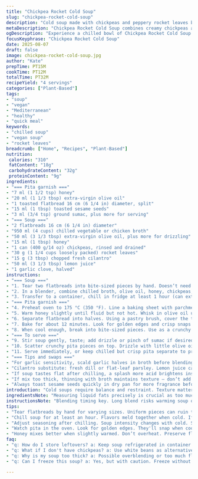 ```yaml
---
title: "Chickpea Rocket Cold Soup"
slug: "chickpea-rocket-cold-soup"
description: "Cold soup made with chickpeas and peppery rocket leaves blended with spiced pita bread and dill. Uses a chilled vegetable broth base, toasted pita crisps drizzled with honey-olive oil mix, sesame seeds, and a zesty sumac topping. Garlic and lemon juice add brightness. Substitutes pita with lavash or naan for toast. Dill can be swapped for fresh cilantro for a twist. Serve very cold. Notes on achieving crisp pita garnishes, proper puree thickness, and balancing acidity for a clean, fresh flavor."
metaDescription: "Chickpea Rocket Cold Soup combines creamy chickpeas and peppery rocket leaves with crunchy pita garnishes. A refreshing Mediterranean delight."
ogDescription: "Experience a chilled bowl of Chickpea Rocket Cold Soup. A vibrant mix of flavors topped with crispy pita for crunch."
focusKeyphrase: "Chickpea Rocket Cold Soup"
date: 2025-08-07
draft: false
image: chickpea-rocket-cold-soup.jpg
author: "Kate"
prepTime: PT15M
cookTime: PT12M
totalTime: PT32M
recipeYield: "4 servings"
categories: ["Plant-Based"]
tags:
- "soup"
- "vegan"
- "Mediterranean"
- "healthy"
- "quick meal"
keywords:
- "chilled soup"
- "vegan soup"
- "rocket leaves"
breadcrumb: ["Home", "Recipes", "Plant-Based"]
nutrition: 
 calories: "310"
 fatContent: "18g"
 carbohydrateContent: "32g"
 proteinContent: "9g"
ingredients:
- "=== Pita garnish ==="
- "7 ml (1 1/2 tsp) honey"
- "20 ml (1 1/3 tbsp) extra-virgin olive oil"
- "1 toasted flatbread 16 cm (6 1/4 in) diameter, split"
- "15 ml (1 tbsp) toasted sesame seeds"
- "3 ml (3/4 tsp) ground sumac, plus more for serving"
- "=== Soup ==="
- "2 flatbreads 16 cm (6 1/4 in) diameter"
- "950 ml (4 cups) chilled vegetable or chicken broth"
- "50 ml (3 1/3 tbsp) extra-virgin olive oil, plus more for drizzling"
- "15 ml (1 tbsp) honey"
- "1 can (400 g/14 oz) chickpeas, rinsed and drained"
- "30 g (1 1/4 cups loosely packed) rocket leaves"
- "15 g (3 tbsp) chopped fresh cilantro"
- "50 ml (3 1/3 tbsp) lemon juice"
- "1 garlic clove, halved"
instructions:
- "=== Soup ==="
- "1. Tear two flatbreads into bite-sized pieces by hand. Doesn’t need to be uniform. Rough edges add texture."
- "2. In a blender, combine chilled broth, olive oil, honey, chickpeas, rocket, cilantro, lemon juice, garlic halves, and torn flatbread. Season with salt and freshly ground black pepper. Blend until fully smooth. A few small bread crumbs can remain but no large lumps."
- "3. Transfer to a container, chill in fridge at least 1 hour (can extend to 3). Soup thickens as it cools; if too thick, add a bit more cold broth to loosen. Taste and adjust acidity or salt."
- "=== Pita garnish ==="
- "4. Preheat oven to 175 °C (350 °F). Line a baking sheet with parchment paper or silicone mat."
- "5. Warm honey slightly until fluid but not hot. Whisk in olive oil until emulsified."
- "6. Separate flatbread into halves. Using a pastry brush, cover the tops with honey-olive oil mixture. Sprinkle evenly with sesame seeds and ground sumac. Add a pinch of salt and pepper."
- "7. Bake for about 12 minutes. Look for golden edges and crisp snaps when cooled, sound of crackers breaking smell toasted and nutty. Cool on a wire rack."
- "8. When cool enough, break into bite-sized pieces. Use as a crunchy topping."
- "=== To serve ==="
- "9. Stir soup gently, taste; add drizzle or pinch of sumac if desired. Divide among chilled bowls."
- "10. Scatter crunchy pita pieces on top. Drizzle with little olive oil, scatter fresh cilantro leaves for color intrigue."
- "11. Serve immediately, or keep chilled but crisp pita separate to prevent sogginess."
- "=== Tips and swaps ==="
- "For garlic sensitivity, scald garlic halves in broth before blending to mellow sharpness. Use lavash or naan bread instead of pita; adjust olive oil in garnish accordingly."
- "Cilantro substitute: fresh dill or flat-leaf parsley. Lemon juice can be replaced with white wine vinegar but adjust sweetness."
- "If soup tastes flat after chilling, a splash more acid brightens instantly."
- "If mix too thick, thinning with broth maintains texture — don’t add water."
- "Always toast sesame seeds quickly in dry pan for more fragrance before garnish step."
introduction: "Cold soups require balance and restraint. Texture matters. Smooth purees can be boring unless punched up with crispy crusty bits. Chickpeas bring body and earthiness, blending into silky liquid with broth and oil but can end up pasty if bread too dense or too much oil. Here, tear flatbreads add bulk then blend until smooth but with just a hint of texture left. Rocket punches bitterness and a green brightness, pairing naturally with the lemon and honey sweetness. A tight line on the tartness keeps the soup lively, not flat or dull. Toasted pita bites, lavished with honey and fragrant seeds, introduce crunch, aroma, and warmth. Sprinkle sumac for that lemony pop and color. Chill well — coldness amplifies flavors differently than hot. Taste often. Adjust acidity last. Dont skip toast step; flatbread texture dictates success. Store garnish separately if prepping ahead to avoid soggy disappointment. This is a soup that relies on visual and tactile cues at every step—the gold of toast, the snap when breaking crisps, the coolness on lips — all critical."
ingredientsNote: "Measuring liquid fats precisely is crucial as too much olive oil overwhelms chickpea's color and dulls flavors, while too little dries mix. Honey adjusts sweetness to counter lemon's sharp acid, tune cautiously based on citrus or vinegar interchange. Freshness of rocket affects bitterness level; young tender leaves preferred. Pita breads vary; dense pitas cause thick soup, adjust broth quantity accordingly and puree longer. Selction of broth influences depth; vegetable broth for vegan version, chicken broth for subtle meaty note. If unavailable, reduce salt addition elsewhere. Garlic raw in soup can be sharp—adjust by infusing in broth first or omit if sensitive. Seeds toast quickly, prevent burning by stirring often. Sumac quality varies; buy fresh - stale powder tastes dusty. Store crisp garnishes loosely wrapped at room temperature to maintain crunch. Allergy tip: replace sesame with pumpkin seeds for crunch; reduce honey to balance bitterness. Use lemon zest for added aroma if desired."
instructionsNote: "Blending timing key. Long blend risks warming soup or breaking down bread too much. Stop when texture smooth but not pasty. Chill soup minimum 1 hour to allow flavors to meld and thicken. Soup should coat back of spoon but still flow fluidly; loosen with broth if too stiff. Honey should be just warmed till fluid for better incorporation in oil; avoid overheating to preserve floral notes. Baking flatbread garnish at 175 °C strikes optimal balance: slow crisping without burnt bitter edges. Crackle on cooling signals doneness. Brush olive oil-honey evenly to avoid clumps that burn. Toast seeds separately if possible to avoid uneven bake. Season soup lightly at start; adjust salt and pepper after chilling, as flavors intensify or dull. Serve soup in chilled bowls for temperature control. Drizzle olive oil over finish for luxury mouthfeel and sheen. Fresh herbs scattered last minute add visual lift and aroma punch. Store soup and garnish separately in fridge if not serving immediately to keep textures intact."
tips:
- "Tear flatbreads by hand for varying sizes. Uniform pieces can ruin texture. Crusty edges add extra bite and character. No need to stress on cutting."
- "Chill soup for at least an hour. Flavors meld together when cold. If too thick after chilling, add small amounts of cold broth. See it flow fluidly. Otherwise, it’ll coat too heavily."
- "Adjust seasoning after chilling. Soup intensity changes with cold. Splash of lemon juice or sprinkle of salt can brighten flavor again. Twist it to suit your taste."
- "Watch pita in the oven. Look for golden edges. They'll snap when cool. Smell toasted, nutty aroma - key indicator. Crispiness matters for the crunchy bite."
- "Honey mixes better when slightly warmed. Don’t overheat. Preserve floral notes. Brush mixture evenly on pita. Avoid clumps that lead to burnt patches."
faq:
- "q: How do I store leftovers? a: Keep soup refrigerated in container. Crispy pita should be stored separately. Avoid sogginess. Room temp keeps crunch. Lasts 2-3 days."
- "q: What if I don't have chickpeas? a: Use white beans as alternative. Adjust texture, maybe add more liquid to blend. Can try lentils too, but adjust cooking time."
- "q: Why is my soup too thick? a: Possible overblending or too much flatbread. Add cold broth to thin it out. Aim for silky, not pasty. Texture matters when serving."
- "q: Can I freeze this soup? a: Yes, but with caution. Freeze without garnishes. Keep separate. Pita won’t freeze well. Thaw, re-blend if separating occurs."

---
```

